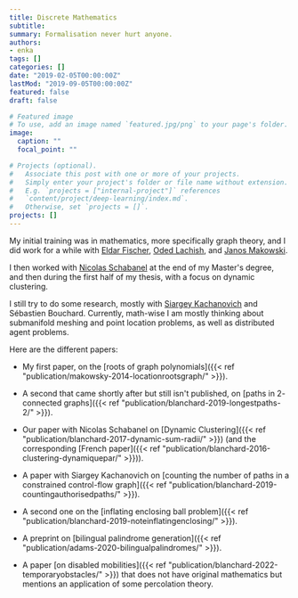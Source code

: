 ```yaml
---
title: Discrete Mathematics
subtitle:
summary: Formalisation never hurt anyone.
authors:
- enka
tags: []
categories: []
date: "2019-02-05T00:00:00Z"
lastMod: "2019-09-05T00:00:00Z"
featured: false
draft: false

# Featured image
# To use, add an image named `featured.jpg/png` to your page's folder. 
image:
  caption: ""
  focal_point: ""

# Projects (optional).
#   Associate this post with one or more of your projects.
#   Simply enter your project's folder or file name without extension.
#   E.g. `projects = ["internal-project"]` references 
#   `content/project/deep-learning/index.md`.
#   Otherwise, set `projects = []`.
projects: []
---
```


My initial training was in mathematics, more specifically graph theory, and I did work for a while with [Eldar Fischer](http://eldar.cswp.cs.technion.ac.il/), [Oded Lachish](http://www.dcs.bbk.ac.uk/~oded/), and [Janos Makowski](http://www.cs.technion.ac.il/~janos/).

I then worked with [Nicolas Schabanel](https://www.irif.fr/users/nschaban/index) at the end of my Master's degree, and then during the first half of my thesis, with a focus on dynamic clustering.


I still try to do some research, mostly with [Siargey Kachanovich](http://perso.eleves.ens-rennes.fr/people/siargey.kachanovich/) and Sébastien Bouchard. Currently, math-wise I am mostly thinking about submanifold meshing and point location problems, as well as distributed agent problems.

Here are the different papers:

- My first paper, on the [roots of graph polynomials]({{< ref "publication/makowsky-2014-locationrootsgraph/" >}}).

- A second that came shortly after but still isn't published, on [paths in $2$-connected graphs]({{< ref "publication/blanchard-2019-longestpaths-2/" >}}).

- Our paper with Nicolas Schabanel on [Dynamic Clustering]({{< ref "publication/blanchard-2017-dynamic-sum-radii/" >}}) (and the corresponding [French paper]({{< ref "publication/blanchard-2016-clustering-dynamiquepar/" >}})).

- A paper with Siargey Kachanovich on [counting the number of paths in a constrained control-flow graph]({{< ref "publication/blanchard-2019-countingauthorisedpaths/" >}}).

- A second one on the [inflating enclosing ball problem]({{< ref "publication/blanchard-2019-noteinflatingenclosing/" >}}).

- A preprint on [bilingual palindrome generation]({{< ref "publication/adams-2020-bilingualpalindromes/" >}}).

- A paper [on disabled mobilities]({{< ref "publication/blanchard-2022-temporaryobstacles/" >}}) that does not have original mathematics but mentions an application of some percolation theory. 
